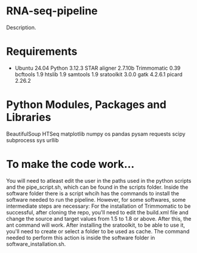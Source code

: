 # RNA-seq-pipeline
Description.

# Requirements
* Ubuntu 24.04
Python 3.12.3
STAR aligner 2.7.10b
Trimmomatic 0.39
bcftools 1.9
htslib 1.9
samtools 1.9
sratoolkit 3.0.0
gatk 4.2.6.1
picard 2.26.2

# Python Modules, Packages and Libraries
BeautifulSoup
HTSeq
matplotlib
numpy
os
pandas
pysam
requests
scipy
subprocess
sys
urllib

# To make the code work...
You will need to atleast edit the user in the paths used in the python scripts and the pipe_script.sh, which can be found in the scripts folder.
Inside the software folder there is a script whcih has the commands to install the software needed to run the pipeline. However, for some softwares, some intermediate steps are necessary:
For the installation of Trimmomatic to be successful, after cloning the repo, you'll need to edit the build.xml file and change the source and target values from 1.5 to 1.8 or above. After this, the ant command will work.
After installing the sratoolkit, to be able to use it, you'll need to create or select a folder to be used as cache. The command needed to perform this action is inside the software folder in software_installation.sh.




